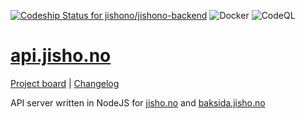 [![Codeship Status for jishono/jishono-backend](https://app.codeship.com/projects/ded95290-87ed-0138-d992-42a99bb27b73/status?branch=master)](https://app.codeship.com/projects/398821) ![Docker](https://github.com/jishono/jishono-backend/workflows/Docker/badge.svg) ![CodeQL](https://github.com/jishono/jishono-backend/workflows/CodeQL/badge.svg)


# [api.jisho.no](https://api.jisho.no)

[Project board](https://github.com/orgs/jishono/projects/1) | [Changelog](https://github.com/jishono/jishono-felles/blob/master/CHANGELOG.md)

API server written in NodeJS for [jisho.no](https://jisho.no) and [baksida.jisho.no](https://baksida.jisho.no)

